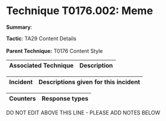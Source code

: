 # Technique T0176.002: Meme

**Summary**: 

**Tactic**: TA29 Content Details <br><br>**Parent Technique:** T0176 Content Style


| Associated Technique | Description |
| --------- | ------------------------- |



| Incident | Descriptions given for this incident |
| -------- | -------------------- |



| Counters | Response types |
| -------- | -------------- |


DO NOT EDIT ABOVE THIS LINE - PLEASE ADD NOTES BELOW